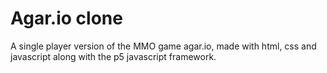 # Agar.io clone

A single player version of the MMO game agar.io, made with html, css and javascript along with the p5 javascript framework.
